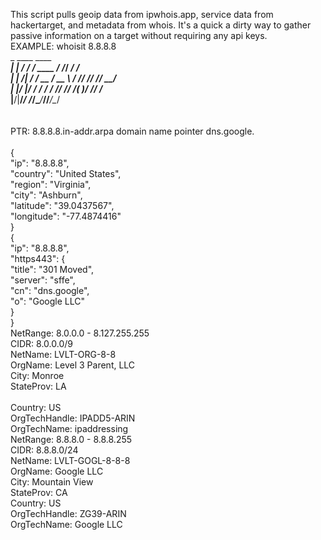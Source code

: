 This script pulls geoip data from ipwhois.app, service data from hackertarget, and metadata from whois. It's a quick a dirty way to gather passive information on a target without requiring any api keys.<br />
EXAMPLE: whoisit 8.8.8.8<br />
 _       ____          ____     ______<br />
 | |     / / /_  ____  /  _/____/  _/ /  <br />
 | | /| / / __ \/ __ \ / // ___// // __/ <br />
 | |/ |/ / / / / /_/ // /(__  )/ // /_   <br />
 |__/|__/_/ /_/\____/___/____/___/\__/   <br />
<br />
<br />
PTR: 8.8.8.8.in-addr.arpa domain name pointer dns.google.<br />
<br />
{<br />
  "ip": "8.8.8.8",<br />
  "country": "United States",<br />
  "region": "Virginia",<br />
  "city": "Ashburn",<br />
  "latitude": "39.0437567",<br />
  "longitude": "-77.4874416"<br />
}<br />
{<br />
  "ip": "8.8.8.8",<br />
  "https443": {<br />
    "title": "301 Moved",<br />
    "server": "sffe",<br />
    "cn": "dns.google",<br />
    "o": "Google LLC"<br />
  }<br />
}<br />
NetRange:       8.0.0.0 - 8.127.255.255<br />
CIDR:           8.0.0.0/9<br />
NetName:        LVLT-ORG-8-8<br />
OrgName:        Level 3 Parent, LLC<br />
City:           Monroe<br />
StateProv:      LA<br />
<br />
Country:        US<br />
OrgTechHandle: IPADD5-ARIN<br />
OrgTechName:   ipaddressing<br />
NetRange:       8.8.8.0 - 8.8.8.255<br />
CIDR:           8.8.8.0/24<br />
NetName:        LVLT-GOGL-8-8-8<br />
OrgName:        Google LLC<br />
City:           Mountain View<br />
StateProv:      CA<br />
Country:        US<br />
OrgTechHandle: ZG39-ARIN<br />
OrgTechName:   Google LLC<br />